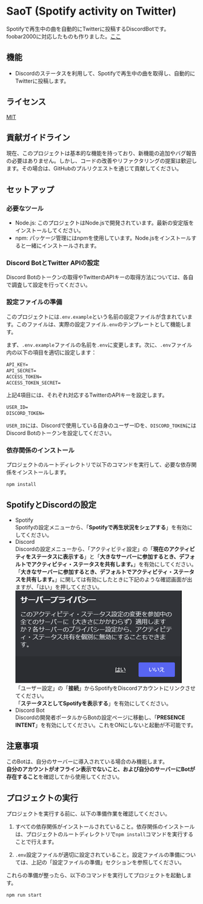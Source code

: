 # SaoT (Spotify activity on Twitter)

Spotifyで再生中の曲を自動的にTwitterに投稿するDiscordBotです。  
foobar2000に対応したものも作りました。[ここ](https://github.com/MotiCAT/SaoT/tree/master)

## 機能

- Discordのステータスを利用して、Spotifyで再生中の曲を取得し、自動的にTwitterに投稿します。

## ライセンス
[MIT](LICENSE)

## 貢献ガイドライン

現在、このプロジェクトは基本的な機能を持っており、新機能の追加やバグ報告の必要はありません。しかし、コードの改善やリファクタリングの提案は歓迎します。その場合は、GitHubのプルリクエストを通じて貢献してください。

## セットアップ

### 必要なツール

- Node.js: このプロジェクトはNode.jsで開発されています。最新の安定版をインストールしてください。
- npm: パッケージ管理にはnpmを使用しています。Node.jsをインストールすると一緒にインストールされます。

### Discord BotとTwitter APIの設定

Discord Botのトークンの取得やTwitterのAPIキーの取得方法については、各自で調査して設定を行ってください。

### 設定ファイルの準備

このプロジェクトには`.env.example`という名前の設定ファイルが含まれています。このファイルは、実際の設定ファイル`.env`のテンプレートとして機能します。

まず、`.env.example`ファイルの名前を`.env`に変更します。次に、`.env`ファイル内の以下の項目を適切に設定します：
```env
API_KEY=
API_SECRET=
ACCESS_TOKEN=
ACCESS_TOKEN_SECRET=
```

上記4項目には、それぞれ対応するTwitterのAPIキーを設定します。

```env
USER_ID=
DISCORD_TOKEN=
```

`USER_ID`には、Discordで使用している自身のユーザーIDを、`DISCORD_TOKEN`にはDiscord Botのトークンを設定してください。

### 依存関係のインストール

プロジェクトのルートディレクトリで以下のコマンドを実行して、必要な依存関係をインストールします。

```bash
npm install
```

## SpotifyとDiscordの設定

- Spotify  
  Spotifyの設定メニューから、「**Spotifyで再生状況をシェアする**」を有効にしてください。
- Discord  
  Discordの設定メニューから、「アクティビティ設定」の「**現在のアクティビティをステータスに表示する**」と「**大きなサーバーに参加するとき、デフォルトでアクティビティ・ステータスを共有します。**」を有効にしてください。  
  「**大きなサーバーに参加するとき、デフォルトでアクティビティ・ステータスを共有します。**」に関しては有効にしたときに下記のような確認画面が出ますが、「はい」を押してください。  
  ![dialog](dialog.png)  
  「ユーザー設定」の「**接続**」からSpotifyをDiscordアカウントにリンクさせてください。  
  「**ステータスとしてSpotifyを表示する**」を有効にしてください。
- Discord Bot  
  Discordの開発者ポータルからBotの設定ページに移動し、「**PRESENCE INTENT**」を有効にしてください。これをONにしないと起動が不可能です。

## 注意事項

このBotは、自分のサーバーに導入されている場合のみ機能します。  
**自分のアカウントがオフライン表示でないこと、および自分のサーバーにBotが存在すること**を確認してから使用してください。

## プロジェクトの実行

プロジェクトを実行する前に、以下の準備作業を確認してください。

1. すべての依存関係がインストールされていること。依存関係のインストールは、プロジェクトのルートディレクトリで`npm install`コマンドを実行することで行えます。

2. `.env`設定ファイルが適切に設定されていること。設定ファイルの準備については、上記の「設定ファイルの準備」セクションを参照してください。

これらの準備が整ったら、以下のコマンドを実行してプロジェクトを起動します。

```bash
npm run start
```